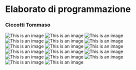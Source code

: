 # Elaborato di programmazione
### Ciccotti Tommaso
![This is an image](/Screenshots/Screenshot(20).jpg)
![This is an image](/Screenshots/Screenshot(21).jpg)
![This is an image](/Screenshots/Screenshot(25).jpg)
![This is an image](/Screenshots/Screenshot(26).jpg)
![This is an image](/Screenshots/Screenshot(28).jpg)
![This is an image](/Screenshots/Screenshot(29).jpg)
![This is an image](/Screenshots/Screenshot(30).jpg)
![This is an image](/Screenshots/Screenshot(32).jpg)
![This is an image](/Screenshots/Screenshot(33).jpg)
![This is an image](/Screenshots/Screenshot(35).jpg)
![This is an image](/Screenshots/Screenshot(36).jpg)
![This is an image](/Screenshots/Screenshot(37).jpg)
![This is an image](/Screenshots/Screenshot(38).jpg)
![This is an image](/Screenshots/Screenshot(43).jpg)
![This is an image](/Screenshots/Screenshot(39).jpg)
![This is an image](/Screenshots/Screenshot(40).jpg)
![This is an image](/Screenshots/Screenshot(42).jpg)
